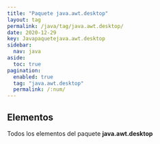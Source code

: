 ```yaml
---
title: "Paquete java.awt.desktop"
layout: tag
permalink: /java/tag/java.awt.desktop/
date: 2020-12-29
key: Javapaquetejava.awt.desktop
sidebar: 
  nav: java
aside: 
  toc: true
pagination: 
  enabled: true
  tag: "java.awt.desktop"
  permalink: /:num/
---
```


<h2>Elementos</h2>
Todos los elementos del paquete <strong>java.awt.desktop</strong>
